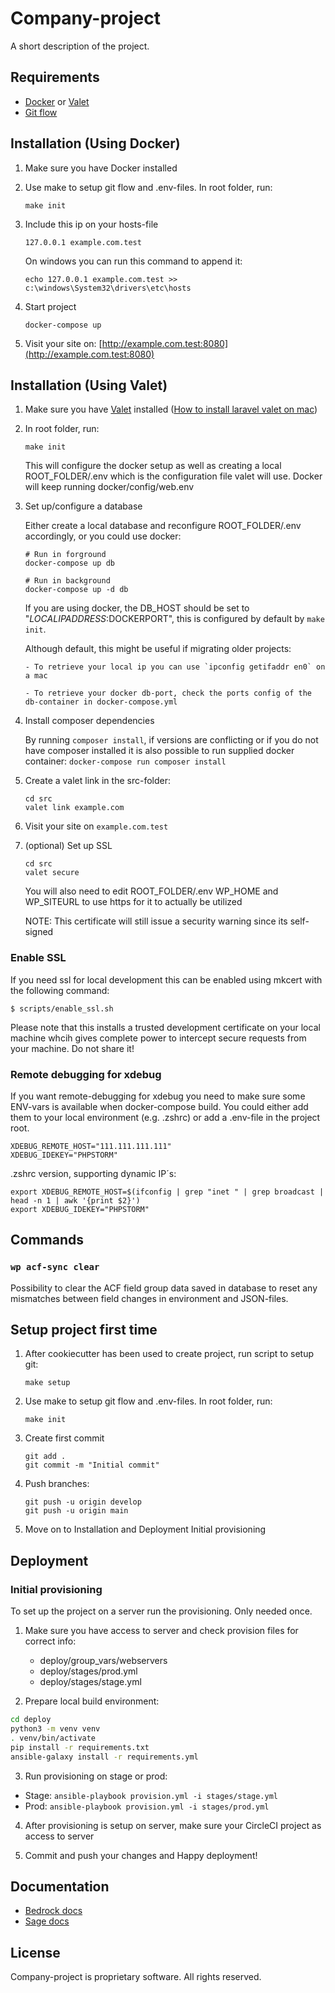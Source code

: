 # Company-project

A short description of the project.

## Requirements

* [Docker](https://www.docker.com/) or [Valet](https://laravel.com/docs/8.x/valet)
* [Git flow](https://github.com/petervanderdoes/gitflow-avh)

## Installation (Using Docker)

1. Make sure you have Docker installed
2. Use make to setup git flow and .env-files. In root folder, run:
    ```
    make init
    ```
3. Include this ip on your hosts-file

    ```
    127.0.0.1 example.com.test
    ```

    On windows you can run this command to append it:

    ```
    echo 127.0.0.1 example.com.test >> c:\windows\System32\drivers\etc\hosts
    ```

4. Start project

    ```
    docker-compose up
    ```

5. Visit your site on: [http://example.com.test:8080](http://example.com.test:8080)

## Installation (Using Valet)

1. Make sure you have [Valet](https://laravel.com/docs/8.x/valet) installed ([How to install laravel valet on mac](https://medium.com/modulr/how-to-install-laravel-valet-on-mac-f061ce2d095e))

2. In root folder, run:
    ```
    make init
    ```

    This will configure the docker setup as well as creating a local ROOT_FOLDER/.env which is the configuration file valet will use. Docker will keep running docker/config/web.env

3. Set up/configure a database

   Either create a local database and reconfigure ROOT_FOLDER/.env accordingly, or you could use docker:
   ```
   # Run in forground
   docker-compose up db

   # Run in background
   docker-compose up -d db
   ```

   If you are using docker, the DB_HOST should be set to "$LOCALIPADDRESS:$DOCKERPORT", this is configured by default by `make init`.

   Although default, this might be useful if migrating older projects:

       - To retrieve your local ip you can use `ipconfig getifaddr en0` on a mac

       - To retrieve your docker db-port, check the ports config of the db-container in docker-compose.yml

4. Install composer dependencies

   By running `composer install`, if versions are conflicting or if you do not have composer installed
   it is also possible to run supplied docker container: `docker-compose run composer install`

5. Create a valet link in the src-folder:
   ```
   cd src
   valet link example.com
   ```

6. Visit your site on `example.com.test`

7. (optional) Set up SSL
   ```
   cd src
   valet secure
   ```
   You will also need to edit ROOT_FOLDER/.env WP_HOME and WP_SITEURL to use https for it to actually be utilized

   NOTE: This certificate will still issue a security warning since its self-signed

### Enable SSL 

If you need ssl for local development this can be enabled using mkcert with the following command: 

```
$ scripts/enable_ssl.sh
```

Please note that this installs a trusted development certificate on your local machine whcih gives complete power 
to intercept secure requests from your machine. Do not share it!


### Remote debugging for xdebug

If you want remote-debugging for xdebug you need to make sure some ENV-vars is available 
when docker-compose build.
You could either add them to your local environment (e.g. .zshrc) or add a .env-file in the 
project root.
```
XDEBUG_REMOTE_HOST="111.111.111.111"
XDEBUG_IDEKEY="PHPSTORM"
```

.zshrc version, supporting dynamic IP´s:
```
export XDEBUG_REMOTE_HOST=$(ifconfig | grep "inet " | grep broadcast | head -n 1 | awk '{print $2}')
export XDEBUG_IDEKEY="PHPSTORM"
```

## Commands

### `wp acf-sync clear`
Possibility to clear the ACF field group data saved in database to reset any mismatches between field changes in environment and JSON-files.


## Setup project first time

1. After cookiecutter has been used to create project, run script to setup git:
    ```
    make setup
    ```
2. Use make to setup git flow and .env-files. In root folder, run:
    ```
    make init
    ```
3. Create first commit
    ```
    git add .
    git commit -m "Initial commit"
    ```
4. Push branches:
    ```
    git push -u origin develop
    git push -u origin main
    ```
5. Move on to Installation and Deployment Initial provisioning


## Deployment

### Initial provisioning
To set up the project on a server run the provisioning. Only needed once.

1. Make sure you have access to server and check provision files for correct info:
    - deploy/group_vars/webservers
    - deploy/stages/prod.yml
    - deploy/stages/stage.yml

2. Prepare local build environment:
```bash
cd deploy
python3 -m venv venv
. venv/bin/activate
pip install -r requirements.txt
ansible-galaxy install -r requirements.yml
```

3. Run provisioning on stage or prod:
- Stage: `ansible-playbook provision.yml -i stages/stage.yml`
- Prod: `ansible-playbook provision.yml -i stages/prod.yml`

4. After provisioning is setup on server, make sure your CircleCI project as access to server

5. Commit and push your changes and Happy deployment!


## Documentation

* [Bedrock docs](https://roots.io/bedrock/docs/)
* [Sage docs](https://roots.io/sage/docs/)

## License


Company-project is proprietary software. All rights reserved.

